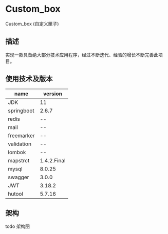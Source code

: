 # Custom_box
Custom_box (自定义匣子)

## 描述

实现一款具备绝大部分技术应用程序，经过不断迭代、经验的增长不断完善此项目。

## 使用技术及版本
| name | version |
| ---| ---|
| JDK | 11 |
| springboot| 2.6.7 |
| redis | -- |
| mail | -- |
| freemarker | -- |
| validation | -- |
| lombok | -- |
| mapstrct | 1.4.2.Final |
| mysql | 8.0.25 |
| swagger | 3.0.0 |
| JWT | 3.18.2 |
| hutool | 5.7.16 |


## 架构
todo 架构图